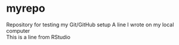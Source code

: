 # myrepo
Repository for testing my Git/GitHub setup
A line I wrote on my local computer  
This is a line from RStudio
